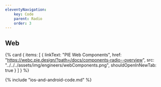 ```yaml
---
eleventyNavigation:
    key: Code
    parent: Radio
    order: 3
---
```


## Web

{% card {
  items: [
        {
          linkText: "PIE Web Components",
          href: "https://webc.pie.design/?path=/docs/components-radio--overview",
          src: "../../../assets/img/engineers/webComponents.png",
          shouldOpenInNewTab: true
        }
    ]
} %}

{% include "ios-and-android-code.md" %}
